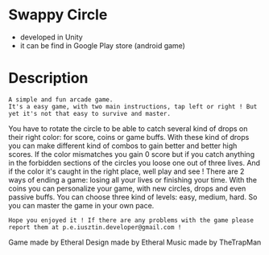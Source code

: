 # Swappy Circle
- developed in Unity
- it can be find in Google Play store (android game)

# Description

    A simple and fun arcade game.
    It's a easy game, with two main instructions, tap left or right ! But yet it's not that easy to survive and master.
  You have to rotate the circle to be able to catch several kind of drops on their right color: for score, coins or game buffs. With these kind of drops you can make different kind of combos to gain better and better high scores. If the color mismatches you gain 0 score but if you catch anything in the forbidden sections of the circles you loose one out of three lives. And if the color it's caught in the right place, well play and see !
  There are 2 ways of ending a game: losing all your lives or finishing your time.
  With the coins you can personalize your game, with new circles, drops and even passive buffs.
  You can choose three kind of levels: easy, medium, hard. So you can master the game in your own pace.
  
    Hope you enjoyed it ! If there are any problems with the game please report them at p.e.iusztin.developer@gmail.com !
  
  Game made by Etheral
  Design made by Etheral
  Music made by TheTrapMan
